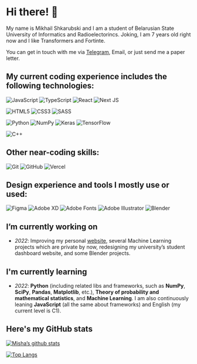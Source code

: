 <h1>Hi there! 🖖</h1>

My name is Mikhail Shkarubski and I am a student of Belarusian State University of Informatics and Radioelectorincs. Joking, I am 7 years old right now and I like Transformers and Fortinte.

You can get in touch with me via [Telegram](https://t.me/insidioussix), Email, or just send me a paper letter.

<h2>My current coding experience includes the following technologies:</h2>
  
   ![JavaScript](https://img.shields.io/badge/javascript-%23323330.svg?style=for-the-badge&logo=javascript&logoColor=%23F7DF1E)
   ![TypeScript](https://img.shields.io/badge/typescript-%23007ACC.svg?style=for-the-badge&logo=typescript&logoColor=white)
   ![React](https://img.shields.io/badge/react-%2320232a.svg?style=for-the-badge&logo=react&logoColor=%2361DAFB)
   ![Next JS](https://img.shields.io/badge/Next-black?style=for-the-badge&logo=next.js&logoColor=white)
   
   ![HTML5](https://img.shields.io/badge/html5-%23E34F26.svg?style=for-the-badge&logo=html5&logoColor=white)
   ![CSS3](https://img.shields.io/badge/css3-%231572B6.svg?style=for-the-badge&logo=css3&logoColor=white)
   ![SASS](https://img.shields.io/badge/SASS-hotpink.svg?style=for-the-badge&logo=SASS&logoColor=white)
   
   ![Python](https://img.shields.io/badge/python-3670A0?style=for-the-badge&logo=python&logoColor=ffdd54)
   ![NumPy](https://img.shields.io/badge/numpy-%23013243.svg?style=for-the-badge&logo=numpy&logoColor=white)
   ![Keras](https://img.shields.io/badge/Keras-%23D00000.svg?style=for-the-badge&logo=Keras&logoColor=white)
   ![TensorFlow](https://img.shields.io/badge/TensorFlow-%23FF6F00.svg?style=for-the-badge&logo=TensorFlow&logoColor=white)
   
   ![C++](https://img.shields.io/badge/c++-%2300599C.svg?style=for-the-badge&logo=c%2B%2B&logoColor=white)

<h2>Other near-coding skills:</h2>
  
   ![Git](https://img.shields.io/badge/git-%23F05033.svg?style=for-the-badge&logo=git&logoColor=white)
   ![GitHub](https://img.shields.io/badge/github-%23121011.svg?style=for-the-badge&logo=github&logoColor=white)
   ![Vercel](https://img.shields.io/badge/vercel-%23000000.svg?style=for-the-badge&logo=vercel&logoColor=white)

<h2>Design experience and tools I mostly use or used:</h2>

   ![Figma](https://img.shields.io/badge/figma-%23F24E1E.svg?style=for-the-badge&logo=figma&logoColor=white)
   ![Adobe XD](https://img.shields.io/badge/Adobe%20XD-470137?style=for-the-badge&logo=Adobe%20XD&logoColor=#FF61F6)
   ![Adobe Fonts](https://img.shields.io/badge/Adobe%20Fonts-000B1D.svg?style=for-the-badge&logo=Adobe%20Fonts&logoColor=white)
   ![Adobe Illustrator](https://img.shields.io/badge/adobe%20illustrator-%23FF9A00.svg?style=for-the-badge&logo=adobe%20illustrator&logoColor=white)
   ![Blender](https://img.shields.io/badge/blender-%23F5792A.svg?style=for-the-badge&logo=blender&logoColor=white)
  

<h2>I’m currently working on</h2>

- *2022*: Improving my personal [website](https://alley.vercel.app), several Machine Learning projects which are private by now, redesigning my university’s student dashboard website, and some Blender projects.

<h2>I'm currently learning</h2>

- *2022*: **Python** (including related libs and frameworks, such as **NumPy**, **SciPy**, **Pandas**, **Matplotlib**, etc.), **Theory of probability and mathematical statistics**, and **Machine Learning**. I am also continuously leaning **JavaScript** (all the same about frameworks) and English (my current level is C1). 

<h2>Here's my GitHub stats</h2>

[![Misha’s github stats](https://github-readme-stats.vercel.app/api?username=mishashkarubski)](https://github.com/mishashkarubski)

[![Top Langs](https://github-readme-stats.vercel.app/api/top-langs/?username=mishashkarubski&layout=compact)](https://github.com/mishashkarubski)
